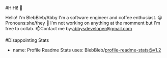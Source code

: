 #HiHi! 👋

Hello! I'm BlebBleb/Abby I'm a software engineer and coffee enthusiast.
😀 Pronouns:she/they
🔭 I'm not working on anything at the momment but I'm free to collab.
📫Contact me by:abbysdeveloper@gmail.com

#Disappointing Stats
- name: Profile Readme Stats
  uses: BlebBleb/profile-readme-stats@v1.2

<!---
BlebBleb/BlebBleb is a ✨ special ✨ repository because its `README.md` (this file) appears on your GitHub profile.
You can click the Preview link to take a look at your changes.
--->
